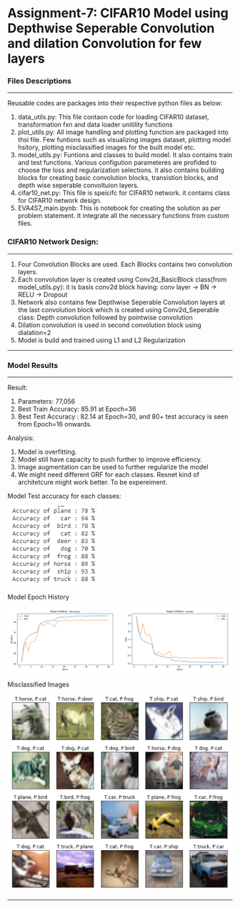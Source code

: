 # Assignment-7: CIFAR10 Model using Depthwise Seperable Convolution and dilation Convolution for few layers

### Files Descriptions
----------------------
Reusable codes are packages into their respective python files as below:

1. data_utils.py: This file contaon code for loading CIFAR10 dataset, transformation fxn and data loader unitility functions
2. plot_utils.py: All image handling and plotting function are packaged into thsi file. Few funtions such as visualizing images dataset, plotting model hsitory, plotting misclassified images for the built model etc.
3. model_utils.py: Funtions and classes to build model. It also contains train and test functions. Various configution parameteres are profided to choose the loss and regularization selections.
it also contains building blocks for creating basic convolution blocks, transistion blocks, and depth wise seperable convoltuion layers.
4. cifar10_net.py: This file is speicifc for CIFAR10 network. it contains class for CIFAR10 network design.
5. EVA4S7_main.ipynb: This is notebook for creating the solution as per problem statement. It integrate all the necessary functions from custom files. 

### CIFAR10 Network Design:
---------------------------

1. Four Convolution Blocks are used. Each Blocks contains two convolution layers.
2. Each convolution layer is created using Conv2d_BasicBlock class(from model_utils.py): it is basis conv2d block having: conv layer -> BN -> RELU -> Dropout
3. Network also contains few Depthwise Seperable Convolution layers at the last convolution block which is created using Conv2d_Seperable class: Depth convolution followed by pointwise convolution
4. Dilation convolution is used in second convolution block using dialation=2
5. Model is build and trained using L1 and L2 Regularization

----------------------------------------------------------------------------------------------------------------

### Model Results
-----------------

Result: 
1. Parameters: 77,056
2. Best Train Accuracy: 85.91 at Epoch=36 
3. Best Test Accuracy : 82.14 at Epoch=30, and 80+ test accuracy is seen from Epoch=16 onwards.

Analysis:
1. Model is overfitting. 
2. Model still have capacity to push further to improve efficiency. 
3. Image augmentation can be used to further regularize the model
4. We might need different GRF for each classes. Resnet kind of architetcure might work better. To be expereiment.

Model Test accuracy for each classes:

![](images/model_class_accuracy.PNG)

Model Epoch History

![](images/model_history.PNG)

Misclassified Images

![](images/model_misclassified.PNG)

----------------------------------------------------------------------------------------------------------------

